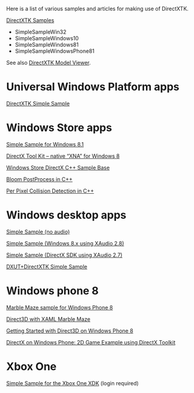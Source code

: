 Here is a list of various samples and articles for making use of DirectXTK.

[DirectXTK Samples](https://github.com/walbourn/directxtk-samples) 

* SimpleSampleWin32 
* SimpleSampleWindows10
* SimpleSampleWindows81 
* SimpleSampleWindowsPhone81 

See also [DirectXTK Model Viewer](https://github.com/walbourn/directxtkmodelviewer).

# Universal Windows Platform apps

[DirectXTK Simple Sample](https://github.com/Microsoft/Xbox-ATG-Samples/tree/master/Samples/IntroGraphics/DirectXTKSimpleSampleUWP)

# Windows Store apps
[Simple Sample for Windows 8.1](http://code.msdn.microsoft.com/DirectXTK-Simple-Sample-a0b6de36)

[DirectX Tool Kit – native “XNA” for Windows 8](http://www.tonicodes.net/blog/directx-tool-kit-native-xna-for-windows-8/)

[Windows Store DirectX C++ Sample Base](http://geekswithblogs.net/mikebmcl/archive/2013/01/31/windows-store-directx-c-sample-base.aspx)

[Bloom PostProcess in C++](http://geekswithblogs.net/mikebmcl/archive/2013/02/27/windows-store-c-directx-bloom-sample-released-and-other-samples.aspx)

[Per Pixel Collision Detection in C++](http://geekswithblogs.net/mikebmcl/archive/2013/02/14/c-pixel-perfect-collision-detection-sample-and-base-sample-updated.aspx)

# Windows desktop apps
[Simple Sample (no audio)](http://code.msdn.microsoft.com/DirectXTK-Simple-Win32-23db418a)

[Simple Sample (Windows 8.x using XAudio 2.8)](http://code.msdn.microsoft.com/DirectXTK-for-Audio-Simple-9d6a7da2)

[Simple Sample (DirectX SDK using XAudio 2.7)](http://code.msdn.microsoft.com/DirectXTK-for-Audio-Simple-928e0700)

[DXUT+DirectXTK Simple Sample](http://code.msdn.microsoft.com/DXUTDirectXTK-Simple-Win32-9cf797e9)

# Windows phone 8
[Marble Maze sample for Windows Phone 8](http://code.msdn.microsoft.com/Marble-Maze-sample-for-c9f3706b)

[Direct3D with XAML Marble Maze](http://code.msdn.microsoft.com/Direct3D-with-XAML-Marble-1d51a37b)

[Getting Started with Direct3D on Windows Phone 8](http://www.catalinzima.com/2012/11/getting-started-with-direct3d-on-windows-phone-8-for-2d-game-development/)

[DirectX on Windows Phone: 2D Game Example using DirectX Toolkit](
http://www.developer.nokia.com/Community/Wiki/DirectX_on_Windows_Phone:_2D_Game_Example_using_DirectX_Toolkit)

# Xbox One
[Simple Sample for the Xbox One XDK](https://developer.xboxlive.com/en-us/platform/development/education/Pages/Samples.aspx) (login required)

